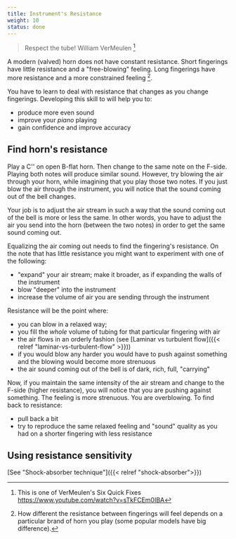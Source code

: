 ```yaml
---
title: Instrument's Resistance
weight: 10
status: done
---
```


> Respect the tube! William VerMeulen [^vermeulen]

[^vermeulen]: This is one of VerMeulen's Six Quick Fixes https://www.youtube.com/watch?v=sTkFCEm0IBA

A modern (valved) horn does not have constant resistance. Short fingerings have little resistance and a "free-blowing" feeling. Long fingerings have more resistance and a more constrained feeling [^different-models].

[^different-models]: How different the resistance between fingerings will feel depends on a particular brand of horn you play (some popular models have big difference).

You have to learn to deal with resistance that changes as you change fingerings. Developing this skill to will help you to:

- produce more even sound
- improve your *piano* playing
- gain confidence and improve accuracy

## Find horn's resistance

Play a C'' on open B-flat horn. Then change to the same note on the F-side. Playing both notes will produce similar sound. However, try blowing the air through your horn, while imagining that you play those two notes. If you just blow the air through the instrument, you will notice that the sound coming out of the bell changes.

Your job is to adjust the air stream in such a way that the sound coming out of the bell is more or less the same. In other words, you have to adjust the air you send into the horn (between the two notes) in order to get the same sound coming out.

Equalizing the air coming out needs to find the fingering's resistance. On the note that has little resistance you might want to experiment with one of the following:

- "expand" your air stream; make it broader, as if expanding the walls of the instrument
- blow "deeper" into the instrument
- increase the volume of air you are sending through the instrument

Resistance will be the point where:

- you can blow in a relaxed way;
- you fill the *whole* volume of tubing for that particular fingering with air
- the air flows in an orderly fashion (see [Laminar vs turbulent flow]({{< relref "laminar-vs-turbulent-flow" >}}))
- if you would blow any harder you would have to push against something and the blowing would become more strenuous
- the air sound coming out of the bell is of dark, rich, full, "carrying"

Now, if you maintain the same intensity of the air stream and change to the F-side (higher resistance), you will notice that you are pushing against something. The feeling is more strenuous. You are overblowing. To find back to resistance:

- pull back a bit
- try to reproduce the same relaxed feeling and "sound" quality as you had on a shorter fingering with less resistance


## Using resistance sensitivity

[See "Shock-absorber technique"]({{< relref "shock-absorber">}})
